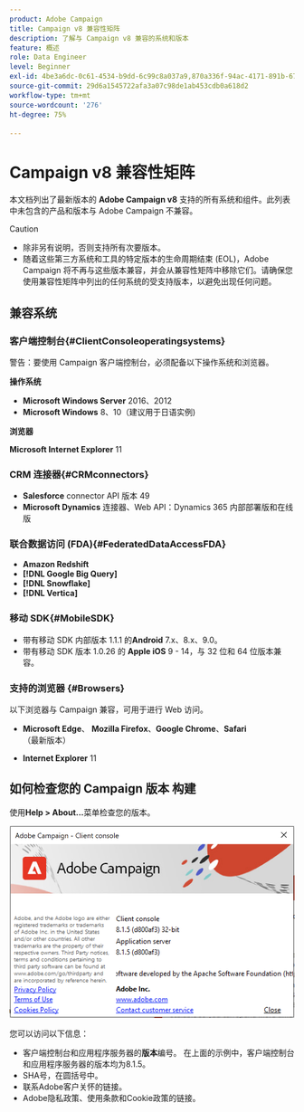```yaml
---
product: Adobe Campaign
title: Campaign v8 兼容性矩阵
description: 了解与 Campaign v8 兼容的系统和版本
feature: 概述
role: Data Engineer
level: Beginner
exl-id: 4be3a6dc-0c61-4534-b9dd-6c99c8a037a9,870a336f-94ac-4171-891b-67614feef6ef,bebdd930-c7f6-4629-a489-3c704b33f058,d493e613-eb61-43b1-9c6d-1bd881af0734
source-git-commit: 29d6a1545722afa3a07c98de1ab453cdb0a618d2
workflow-type: tm+mt
source-wordcount: '276'
ht-degree: 75%

---
```


# Campaign v8 兼容性矩阵

本文档列出了最新版本的 **Adobe Campaign v8** 支持的所有系统和组件。此列表中未包含的产品和版本与 Adobe Campaign 不兼容。

>[!CAUTION]
>
>* 除非另有说明，否则支持所有次要版本。
>* 随着这些第三方系统和工具的特定版本的生命周期结束 (EOL)，Adobe Campaign 将不再与这些版本兼容，并会从兼容性矩阵中移除它们。请确保您使用兼容性矩阵中列出的任何系统的受支持版本，以避免出现任何问题。


## 兼容系统

### 客户端控制台{#ClientConsoleoperatingsystems}

警告：要使用 Campaign 客户端控制台，必须配备以下操作系统和浏览器。

**操作系统**

* **Microsoft Windows Server** 2016、2012
* **Microsoft Windows** 8、10（建议用于日语实例)

**浏览器**

**Microsoft Internet Explorer**  11

### CRM 连接器{#CRMconnectors}

* **Salesforce** connector API 版本 49
* **Microsoft Dynamics** 连接器、Web API：Dynamics 365 内部部署版和在线版

### 联合数据访问 (FDA){#FederatedDataAccessFDA}

* **Amazon Redshift**
* **[!DNL Google Big Query]**
* **[!DNL Snowflake]**
* **[!DNL Vertica]**

### 移动 SDK{#MobileSDK}

* 带有移动 SDK 内部版本 1.1.1 的&#x200B;**Android** 7.x、8.x、9.0。
* 带有移动 SDK 版本 1.0.26 的 **Apple iOS** 9 - 14，与 32 位和 64 位版本兼容。

### 支持的浏览器 {#Browsers}

以下浏览器与 Campaign 兼容，可用于进行 Web 访问。

* **Microsoft Edge**、 **Mozilla Firefox**、**Google Chrome**、**Safari** （最新版本）

* **Internet Explorer** 11

## 如何检查您的 Campaign 版本 构建

使用&#x200B;**Help > About...**&#x200B;菜单检查您的版本。

![](assets/ac-version.png)

您可以访问以下信息：

* 客户端控制台和应用程序服务器的&#x200B;**版本**&#x200B;编号。 在上面的示例中，客户端控制台和应用程序服务器的版本均为8.1.5。
* SHA号，在圆括号中。
* 联系Adobe客户关怀的链接。
* Adobe隐私政策、使用条款和Cookie政策的链接。
